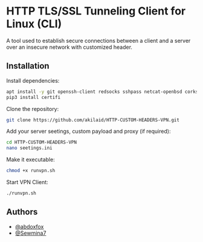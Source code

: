 
# HTTP TLS/SSL Tunneling Client for Linux (CLI)

A tool used to establish secure connections between a client and a server over an insecure network with customized header.


## Installation
Install dependencies:
```bash
apt install -y git openssh-client redsocks sshpass netcat-openbsd corkscrew screen python3 python3-pip
pip3 install certifi
```
Clone the repository:
```bash
git clone https://github.com/akilaid/HTTP-CUSTOM-HEADERS-VPN.git
```
Add your server seetings, custom payload and proxy (if required):
```bash
cd HTTP-CUSTOM-HEADERS-VPN
nano seetings.ini
```
Make it executable:
```bash
chmod +x runvpn.sh
```
Start VPN Client:
```bash
./runvpn.sh
```
## Authors
- [@abdoxfox](https://github.com/abdoxfox)
- [@Sewmina7](https://github.com/Sewmina7)
